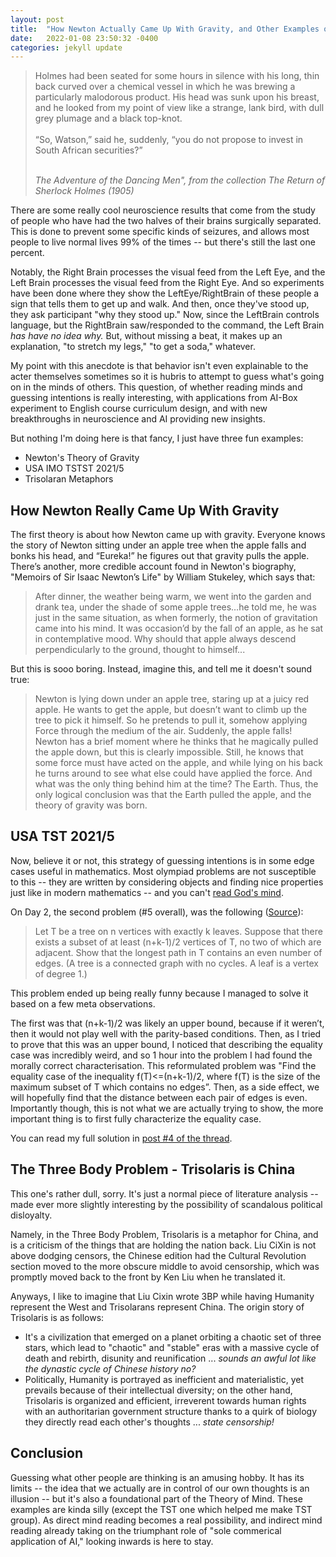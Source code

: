 ```yaml
---
layout: post
title:  "How Newton Actually Came Up With Gravity, and Other Examples of Mind Reading"
date:   2022-01-08 23:50:32 -0400
categories: jekyll update
---
```


<blockquote class="wp-block-quote is-style-default"><p>Holmes had been seated for some hours in silence with his long, thin back curved over a chemical vessel in which he was brewing a particularly malodorous product. His head was sunk upon his breast, and he looked from my point of view like a strange, lank bird, with dull grey plumage and a black top-knot.<br><br>“So, Watson,” said he, suddenly, “you do not propose to invest in South African securities?”<br><br>
</p><cite>The Adventure of the Dancing Men", from the collection&nbsp;<em>The Return of Sherlock Holmes</em>&nbsp;(1905)</cite></blockquote>

There are some really cool neuroscience results that come from the study of people who have had the two halves of their brains surgically separated. This is done to prevent some specific kinds of seizures, and allows most people to live normal lives 99% of the times -- but there's still the last one percent.

Notably, the Right Brain processes the visual feed from the Left Eye, and the Left Brain processes the visual feed from the Right Eye. And so experiments have been done where they show the LeftEye/RightBrain of these people a sign that tells them to get up and walk. And then, once they've stood up, they ask participant "why they stood up." Now, since the LeftBrain controls language, but the RightBrain saw/responded to the command, the Left Brain *has have no idea why.* But, without missing a beat, it makes up an explanation, "to stretch my legs," "to get a soda," whatever.

My point with this anecdote is that behavior isn't even explainable to the acter themselves sometimes so it is hubris to attempt to guess what's going on in the minds of others. This question, of whether reading minds and guessing intentions is really interesting, with applications from AI-Box experiment to English course curriculum design, and with new breakthroughs in neuroscience and AI providing new insights.

But nothing I'm doing here is that fancy, I just have three fun examples:
- Newton's Theory of Gravity
- USA IMO TSTST 2021/5
- Trisolaran Metaphors

## How Newton Really Came Up With Gravity 
 The first theory is about how Newton came up with gravity. Everyone knows the story of Newton sitting under an apple tree when the apple falls and bonks his head, and “Eureka!” he figures out that gravity pulls the apple. There’s another, more credible account found in Newton's biography, "Memoirs of Sir Isaac Newton’s Life" by William Stukeley, which says that:
 > After dinner, the weather being warm, we went into the garden and drank tea, under the shade of some apple trees…he told me, he was just in the same situation, as when formerly, the notion of gravitation came into his mind. It was occasion’d by the fall of an apple, as he sat in contemplative mood. Why should that apple always descend perpendicularly to the ground, thought to himself...

But this is sooo boring. Instead, imagine this, and tell me it doesn't sound true:
> Newton is lying down under an apple tree, staring up at a juicy red apple. He wants to get the apple, but doesn’t want to climb up the tree to pick it himself. So he pretends to pull it, somehow applying Force through the medium of the air. Suddenly, the apple falls! Newton has a brief moment where he thinks that he magically pulled the apple down, but this is clearly impossible. Still, he knows that some force must have acted on the apple, and while lying on his back he turns around to see what else could have applied the force. And what was the only thing behind him at the time? The Earth. Thus, the only logical conclusion was that the Earth pulled the apple, and the theory of gravity was born. 

## USA TST 2021/5

Now, believe it or not, this strategy of guessing intentions is in some edge cases useful in mathematics. Most olympiad problems are not susceptible to this -- they are written by considering objects and finding nice properties just like in modern mathematics -- and you can't [read God's mind](https://slatestarcodex.com/2015/06/02/and-i-show-you-how-deep-the-rabbit-hole-goes/).

On Day 2, the second problem (#5 overall), was the following ([Source](https://artofproblemsolving.com/community/c2582544_2021_usa_tstst)):
> Let T be a tree on n vertices with exactly k leaves. Suppose that there exists a subset of at least (n+k-1)/2 vertices of T, no two of which are adjacent. Show that the longest path in T contains an even number of edges. (A tree is a connected graph with no cycles. A leaf is a vertex of degree 1.)

This problem ended up being really funny because I managed to solve it based on a few meta observations. 

The first was that (n+k-1)/2 was likely an upper bound, because if it weren’t, then it would not play well with the parity-based conditions. Then, as I tried to prove that this was an upper bound, I noticed that describing the equality case was incredibly weird, and so 1 hour into the problem I had found the morally correct characterisation. This reformulated problem was "Find the equality case of the inequality f(T)<=(n+k-1)/2, where f(T) is the size of the maximum subset of T which contains no edges”. Then, as a side effect, we will hopefully find that the distance between each pair of edges is even. Importantly though, this is not what we are actually trying to show, the more important thing is to first fully characterize the equality case.</p>

You can read my full solution in [post #4 of the thread](https://artofproblemsolving.com/community/c6h2737024p23864222).



## The Three Body Problem - Trisolaris is China
This one's rather dull, sorry. It's just a normal piece of literature analysis -- made ever more slightly interesting by the possibility of scandalous political disloyalty. 

Namely, in the Three Body Problem, Trisolaris is a metaphor for China, and is a criticism of the things that are holding the nation back. Liu CiXin is not above dodging censors, the Chinese edition had the Cultural Revolution section moved to the more obscure middle to avoid censorship, which was promptly moved back to the front by Ken Liu when he translated it.

Anyways, I like to imagine that Liu Cixin wrote 3BP while having Humanity represent the West and Trisolarans represent China. The origin story of Trisolaris is as follows:
- It's a civilization that emerged on a planet orbiting a chaotic set of three stars, which lead to "chaotic" and "stable" eras with a massive cycle of death and rebirth, disunity and reunification ... *sounds an awful lot like the dynastic cycle of Chinese history no?*
- Politically, Humanity is portrayed as inefficient and materialistic, yet prevails because of their intellectual diversity; on the other hand, Trisolaris is organized and efficient, irreverent towards human rights with an authoritarian government structure thanks to a quirk of biology they directly read each other's thoughts ... *state censorship!*


## Conclusion
Guessing what other people are thinking is an amusing hobby. It has its limits -- the idea that we actually are in control of our own thoughts is an illusion -- but it's also a foundational part of the Theory of Mind. These examples are kinda silly (except the TST one which helped me make TST group). As direct mind reading becomes a real possibility, and indirect mind reading already taking on the triumphant role of "sole commerical application of AI," looking inwards is here to stay.